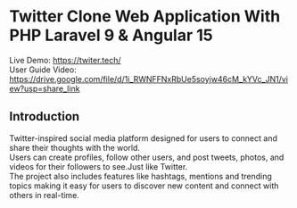 <p align="center">
 <h1>Twitter Clone Web Application With PHP Laravel 9 & Angular 15
 </h1>
</p>

Live Demo: https://twiter.tech/ </br>
User Guide Video: https://drive.google.com/file/d/1i_RWNFFNxRbUe5soyjw46cM_kYVc_JN1/view?usp=share_link

## Introduction
Twitter-inspired social media platform designed for users to connect and share their thoughts with the world.</br> Users can create profiles, follow other users, and post tweets, photos, and videos for their followers to see.Just like Twitter.</br> The project also includes features like hashtags, mentions and trending topics making it easy for users to discover new content and connect with others in real-time. 
